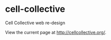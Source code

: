 # cell-collective
Cell Collective web re-design


View the current page at http://cellcollective.org/.
